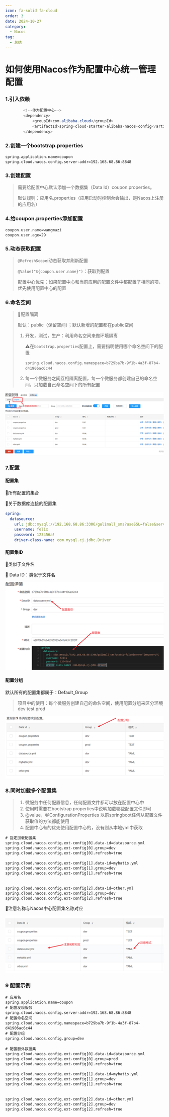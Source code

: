 ```yaml
---
icon: fa-solid fa-cloud
order: 3
date: 2024-10-27
category:
  - Nacos
tag:
  - 总结
---
```

# 如何使用Nacos作为配置中心统一管理配置

### 1.引入依赖

```java
		<!--作为配置中心-->
		<dependency>
			<groupId>com.alibaba.cloud</groupId>
			<artifactId>spring-cloud-starter-alibaba-nacos-config</artifactId>
		</dependency>
```

### 2.创建一个bootstrap.properties

```properties
spring.application.name=coupon
spring.cloud.nacos.config.server-addr=192.168.68.86:8848
```

### 3.创建配置

> 需要给配置中心默认添加一个数据集（Data Id）coupon.properties。
>
> 默认规则：应用名.properties（应用启动时控制台会输出，是Nacos上注册的应用名）

### 4.给coupon.properties添加配置

```properties
coupon.user.name=wangmazi
coupon.user.age=29
```

### 5.动态获取配置

> `@RefreshScope`:动态获取并刷新配置
>
> `@Value("${coupon.user.name}")`：获取到配置
>
> 配置中心优先：如果配置中心和当前应用的配置文件中都配置了相同的项，优先使用配置中心的配置

### 6.命名空间

> :star2:配置隔离
>
> 默认：public（保留空间）；默认新增的配置都在public空间
>
> 1. 开发，测试，生产：利用命名空间来做环境隔离
>
>    :warning:在`bootstrap.properties`配置上，需要指明使用哪个命名空间下的配置
>
>    `spring.cloud.nacos.config.namespace=b729ba7b-9f1b-4a3f-87b4-d41906ac6c44`
>
> 2. 每一个微服务之间互相隔离配置，每一个微服务都创建自己的命名空间，只加载自己命名空间下的所有配置

![image-20241027214801643](2.配置中心.assets\image-20241027214801643.png)

### 7.配置

#### 配置集

:star2:所有配置的集合

:rocket:关于数据库连接的配置集

```yaml
spring:
  datasource:
    url: jdbc:mysql://192.168.68.86:3306/gulimall_sms?useSSL=false&serverTimezone=UTC
    username: felix
    password: 123456a!
    driver-class-name: com.mysql.cj.jdbc.Driver
```

#### 配置集ID

:star2:类似于文件名

:file_folder: Data ID：类似于文件名

![image-20241027221436904](2.配置中心.assets\image-20241027221436904.png)

#### 配置分组

默认所有的配置集都属于：Default_Group

> 项目中的使用：每个微服务创建自己的命名空间，使用配置分组来区分环境 dev test prod

![image-20241027221952283](2.配置中心.assets\image-20241027221952283.png)

### 8.同时加载多个配置集

> 1. 微服务中任何配置信息，任何配置文件都可以放在配置中心中
> 2. 使用时需要在bootstrap.properties中说明加载哪些配置文件即可
> 3. @value，@ConfigurationProperties 以前springboot任何从配置文件获取值的方法都能使用
> 4. 配置中心有的优先使用配置中心的，没有则从本地yml中获取

```bootstrap.properties
# 指定加载配置集
spring.cloud.nacos.config.ext-config[0].data-id=datasource.yml
spring.cloud.nacos.config.ext-config[0].group=dev
spring.cloud.nacos.config.ext-config[0].refresh=true

spring.cloud.nacos.config.ext-config[1].data-id=mybatis.yml
spring.cloud.nacos.config.ext-config[1].group=dev
spring.cloud.nacos.config.ext-config[1].refresh=true


spring.cloud.nacos.config.ext-config[2].data-id=other.yml
spring.cloud.nacos.config.ext-config[2].group=dev
spring.cloud.nacos.config.ext-config[2].refresh=true
```

:police_car:注意名称与Nacos中心配置集名称对应

![image-20241027222735401](2.配置中心.assets\image-20241027222735401.png)

### 9 配置示例

```bootstarp.properties
# 应用名
spring.application.name=coupon
# 配置发现服务
spring.cloud.nacos.config.server-addr=192.168.68.86:8848
# 配置命名空间
spring.cloud.nacos.config.namespace=b729ba7b-9f1b-4a3f-87b4-d41906ac6c44
# 配置分组
spring.cloud.nacos.config.group=dev

# 配置额外数据集
spring.cloud.nacos.config.ext-config[0].data-id=datasource.yml
spring.cloud.nacos.config.ext-config[0].group=prod
spring.cloud.nacos.config.ext-config[0].refresh=true

spring.cloud.nacos.config.ext-config[1].data-id=mybatis.yml
spring.cloud.nacos.config.ext-config[1].group=dev
spring.cloud.nacos.config.ext-config[1].refresh=true


spring.cloud.nacos.config.ext-config[2].data-id=other.yml
spring.cloud.nacos.config.ext-config[2].group=dev
spring.cloud.nacos.config.ext-config[2].refresh=true

```

